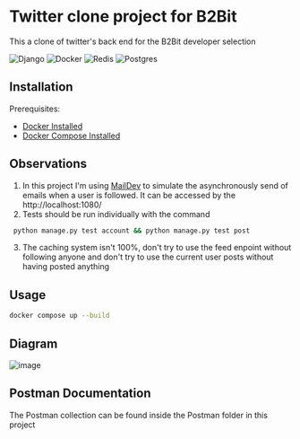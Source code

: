 # Twitter clone project for B2Bit

This a clone of twitter's back end for the B2Bit developer selection

![Django](https://img.shields.io/badge/django-%23092E20.svg?style=for-the-badge&logo=django&logoColor=white) ![Docker](https://img.shields.io/badge/docker-%230db7ed.svg?style=for-the-badge&logo=docker&logoColor=white) ![Redis](https://img.shields.io/badge/redis-%23DD0031.svg?style=for-the-badge&logo=redis&logoColor=white) ![Postgres](https://img.shields.io/badge/postgres-%23316192.svg?style=for-the-badge&logo=postgresql&logoColor=white)

## Installation
Prerequisites:
* [Docker Installed](https://docs.docker.com/get-started/get-docker/)
* [Docker Compose Installed](https://docs.docker.com/compose/install/)

## Observations
1. In this project I'm using [MailDev](https://github.com/maildev/maildev) to simulate the asynchronously send of emails when a user is followed. It can be accessed by the http://localhost:1080/
2. Tests should be run individually with the command
```bash
 python manage.py test account && python manage.py test post
```
3. The caching system isn't 100%, don't try to use the feed enpoint without following anyone and don't try to use the current user posts without having posted anything
## Usage

```bash
docker compose up --build
```
## Diagram
![image](https://i.imgur.com/cflqmd0.png)

## Postman Documentation
The Postman collection can be found inside the Postman folder in this project
